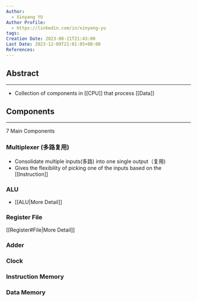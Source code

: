 ```yaml
---
Author:
  - Xinyang YU
Author Profile:
  - https://linkedin.com/in/xinyang-yu
tags: 
Creation Date: 2023-08-21T21:43:00
Last Date: 2023-12-09T21:01:05+08:00
References: 
---
```

## Abstract
---
- Collection of components in [[CPU]] that process [[Data]]



## Components
---
7 Main Components
### Multiplexer (多路复用)
- Consolidate multiple inputs(多路) into one single output（复用)
- Gives the flexibility of picking one of the inputs based on the [[Instruction]]
### ALU
- [[ALU|More Detail]]
### Register File
[[Register#File|More Detail]]
### Adder
### Clock

### Instruction Memory

### Data Memory